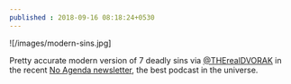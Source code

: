```yaml
---
published : 2018-09-16 08:18:24+0530
---
```


![/images/modern-sins.jpg]

Pretty accurate modern version of 7 deadly sins via [@THErealDVORAK](https://twitter.com/THErealDVORAK) in the recent [No Agenda newsletter](https://mailchi.mp/dvorak/pictures-of-the-happy-couple-for-you-manafort-no-agenda), the best podcast in the universe.
